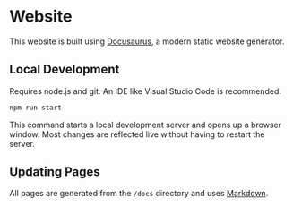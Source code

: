 # Website

This website is built using [Docusaurus](https://docusaurus.io/), a modern static website generator.

## Local Development

Requires node.js and git. An IDE like Visual Studio Code is recommended.

```bash
npm run start
```

This command starts a local development server and opens up a browser window. Most changes are reflected live without having to restart the server.

## Updating Pages

All pages are generated from the `/docs` directory and uses [Markdown](https://docs.github.com/en/get-started/writing-on-github/getting-started-with-writing-and-formatting-on-github/basic-writing-and-formatting-syntax).
